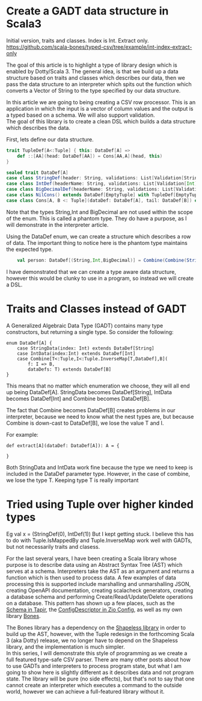 



# Create a GADT data structure in Scala3

Initial version, traits and classes.  Index is Int.  Extract only.
https://github.com/scala-bones/typed-csv/tree/example/int-index-extract-only

The goal of this article is to highlight a type of library design which
is enabled by Dotty/Scala 3.  The general idea, is that we build up a data
structure based on traits and classes which describes our data, then we
pass the data structure to an interpreter which spits out the function
which converts a Vector of String to the type specified by our data structure.


In this article we are going to being creating a CSV row processor.
This is an application in which the input is a vector of column values
and the output is a typed based on a schema.  We will also support validation.  
The goal of this library is to create a clean DSL which builds a data structure which 
describes the data.


First, lets define our data structure.


```scala 3
trait TupleDef[A<:Tuple] { this: DataDef[A] =>
    def ::[AA](head: DataDef[AA]) = Cons[AA,A](head, this)
}

sealed trait DataDef[A]
case class StringDef(header: String, validations: List[Validation[String]]) extends DataDef[String]    
case class IntDef(headerName: String, validations: List[Validation[Int]]) extends DataDef[Int]
case class BigDecimalDef(headerName: String, validations: List[Validation[BigDecimal]]) extends DataDef[BigDecimal]
case class NilCons() extends DataDef[EmptyTuple] with TupleDef[EmptyTuple]
case class Cons[A, B <: Tuple](dataDef: DataDef[A], tail: DataDef[B]) extends DataDef[A *: B] with TupleDef[A *: B]
```



Note that the types String,Int and BigDecimal are not used within the scope
of the enum.  This is called a phantom type.  They do have a purpose, as I will demonstrate
in the interpreter article.

Using the DataDef enum, we can create a structure which describes a row of data.  The
important thing to notice here is the phantom type maintains the expected type.

```scala 3
    val person: DataDef[(String,Int,BigDecimal)] = Combine(Combine(StringDef("name"), IntDef("age")), BigDecimal("weight"))
```

I have demonstrated that we can create a type aware data structure, however this
would be clunky to use in a program, so instead we will create a DSL.

# Traits and Classes instead of GADT

A Generalized Algebraic Data Type (GADT) contains many type constructors, but returning a single type.
So consider the following:

```
enum DataDef[A] {
    case StringData(index: Int) extends DataDef[String]
    case IntData(index:Int) extends DataDef[Int]
    case Combine[T<:Tuple,I<:Tuple.InverseMap[T,DataDef],B](
        f: I => B, 
        dataDefs: T) extends DataDef[B]
}
```
This means that no matter which enumeration we choose, they will all end up being DataDef[A].
StringData becomes DataDef[String], IntData becomes DataDef[Int] and Combine becomes
DataDef[B].

The fact that Combine becomes DataDef[B] creates problems in our interpreter, because we
need to know what the nest types are, but because Combine is down-cast to DataDef[B], we lose
the value T and I.

For example:

```
def extract[A](dataDef: DataDef[A]): A = {
    
}
```

Both StringData and IntData work fine because the type we need to keep is included in the
DataDef parameter type.  However, in the case of combine, we lose the type T.  Keeping type
T is really important

# Tried using Tuple over higher kinded types

Eg 
val x = (StringDef(0), IntDef(1))
But I kept getting stuck.  I believe this has to do with Tuple.IsMappedBy and Tuple.InverseMap
work well with GADTs, but not necessarily traits and clasess.  
 
For the last several years, I have been creating a Scala library whose purpose is to 
describe data using
an Abstract Syntax Tree (AST) which serves at a schema.  Interpreters take
the AST as an argument and returns a function which is then used to process data.
A few examples of data processing this is supported include marshalling and unmarshalling JSON,
creating OpenAPI documentation, creating scalacheck generators, creating a database 
schema and performing Create/Read/Update/Delete operations on a database. This pattern 
has shown up a few places, such as the 
[Schema in Tapir](https://github.com/softwaremill/tapir/blob/master/core/src/main/scala/sttp/tapir/Schema.scala),
the [ConfigDescriptor in Zio Config](https://github.com/zio/zio-config/blob/master/core/src/main/scala/zio/config/ConfigDescriptorModule.scala),
as well as my own library [Bones](https://github.com/scala-bones/bones).


The Bones library has a dependency on the [Shapeless library](https://github.com/milessabin/shapeless) 
in order to build up the AST, however,
with the Tuple redesign in the forthcoming Scala 3 (aka Dotty) release, we no longer have
to depend on the Shapeless library, and the implementation is much simpler.  
In this series, I will demonstrate this style of programming as we create a full featured
type-safe CSV parser.  There are many other posts about how to use GADTs and interpreters to
process program state, but what I am going to show here is slightly different as it 
describes data and not program state.  The
library will be pure (no side effects), but that's not to say that one cannot create an interpreter which executes
a command to the outside world, however we can achieve a full-featured library
without it.